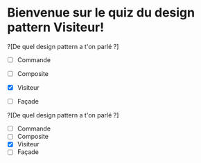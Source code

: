# Bienvenue sur le quiz du design pattern Visiteur!

?[De quel design pattern a t'on parlé ?]
-[ ] Commande
-[ ] Composite
-[x] Visiteur
-[ ] Façade


?[De quel design pattern a t'on parlé ?]
-[ ] Commande
-[ ] Composite
-[x] Visiteur
-[ ] Façade
```

